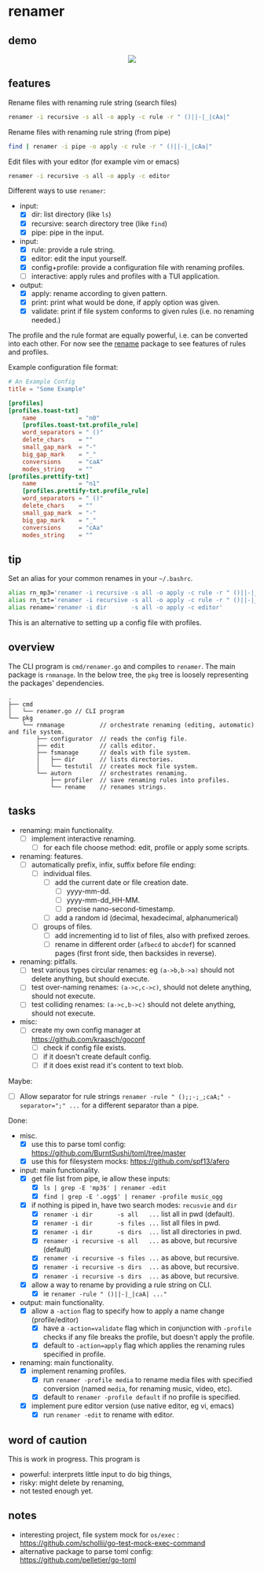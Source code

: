 
# renamer

## demo

<p align="center">
  <img src="./resources/demo.gif" />
</p>

## features

Rename files with renaming rule string (search files)

```bash
renamer -i recursive -s all -o apply -c rule -r " ()||-|_|cAa|"
```

Rename files with renaming rule string (from pipe)

```bash
find | renamer -i pipe -o apply -c rule -r " ()||-|_|cAa|"
```

Edit files with your editor (for example vim or emacs)

```bash
renamer -i recursive -s all -o apply -c editor
```

Different ways to use `renamer`:

  - input:
    - [X] dir: list directory (like `ls`)
    - [X] recursive: search directory tree (like `find`)
    - [X] pipe: pipe in the input.
  - input:
    - [X] rule: provide a rule string.
    - [X] editor: edit the input yourself.
    - [X] config+profile: provide a configuration file with renaming profiles.
    - [ ] interactive: apply rules and profiles with a TUI application.
  - output:
    - [X] apply: rename according to given pattern.
    - [X] print: print what would be done, if apply option was given.
    - [X] validate: print if file system conforms to given rules (i.e. no renaming needed.)

The profile and the rule format are equally powerful, i.e. can be converted into each other.
For now see the [rename](https://github.com/kraasch/renamer/blob/main/pkg/rename/main_test.go) package to see features of rules and profiles.

Example configuration file format:

```toml
# An Example Config
title = "Some Example"

[profiles]
[profiles.toast-txt]
    name            = "n0"
    [profiles.toast-txt.profile_rule]
    word_separators = " ()"
    delete_chars    = ""
    small_gap_mark  = "-"
    big_gap_mark    = "_"
    conversions     = "caA"
    modes_string    = ""
[profiles.prettify-txt]
    name            = "n1"
    [profiles.prettify-txt.profile_rule]
    word_separators = " ()"
    delete_chars    = ""
    small_gap_mark  = "-"
    big_gap_mark    = "_"
    conversions     = "cAa"
    modes_string    = ""
```

## tip

Set an alias for your common renames in your `~/.bashrc`.

```bash
alias rn_mp3='renamer -i recursive -s all -o apply -c rule -r " ()||-|_|cAa|"'
alias rn_txt='renamer -i recursive -s all -o apply -c rule -r " ()||-|_|caA|"'
alias rename='renamer -i dir       -s all -o apply -c editor'
```

This is an alternative to setting up a config file with profiles.

## overview

The CLI program is `cmd/renamer.go` and compiles to `renamer`.
The main package is `rnmanage`.
In the below tree, the `pkg` tree is loosely representing the packages' dependencies.

```text
.
├── cmd
│   └── renamer.go // CLI program
└── pkg
    └── rnmanage          // orchestrate renaming (editing, automatic) and file system. 
        ├── configurator  // reads the config file.
        ├── edit          // calls editor.
        ├── fsmanage      // deals with file system.
        │   ├── dir       // lists directories.
        │   └── testutil  // creates mock file system.
        └── autorn        // orchestrates renaming.
            ├── profiler  // save renaming rules into profiles.
            └── rename    // renames strings.
```

## tasks

  - renaming: main functionality.
    - [ ] implement interactive renaming.
      - [ ] for each file choose method: edit, profile or apply some scripts.

  - renaming: features.
    - [ ] automatically prefix, infix, suffix before file ending:
      - [ ] individual files.
        - [ ] add the current date or file creation date.
          - [ ] yyyy-mm-dd.
          - [ ] yyyy-mm-dd_HH-MM.
          - [ ] precise nano-second-timestamp.
        - [ ] add a random id (decimal, hexadecimal, alphanumerical)
      - [ ] groups of files.
        - [ ] add incrementing id to list of files, also with prefixed zeroes.
        - [ ] rename in different order (`afbecd` to `abcdef`) for scanned
              pages (first front side, then backsides in reverse).

  - renaming: pitfalls.
    - [ ] test various types circular renames: eg `(a->b,b->a)`
          should not delete anything, but should execute.
    - [ ] test over-naming renames: `(a->c,c->c)`,
          should not delete anything, should not execute.
    - [ ] test colliding renames: `(a->c,b->c)`
          should not delete anything, should not execute.

  - misc:
    - [ ] create my own config manager at https://github.com/kraasch/goconf
      - [ ] check if config file exists.
      - [ ] if it doesn't create default config.
      - [ ] if it does exist read it's content to text blob.

Maybe:

  - [ ] Allow separator for rule strings `renamer -rule " ();;-;_;caA;" -separator=";" ...` for a different separator than a pipe.

Done:

  - misc.
    - [X] use this to parse toml config: https://github.com/BurntSushi/toml/tree/master
    - [X] use this for filesystem mocks: https://github.com/spf13/afero
  - input: main functionality.
    - [X] get file list from pipe, ie allow these inputs:
      - [X] `ls | grep -E 'mp3$' | renamer -edit`
      - [X] `find | grep -E '.ogg$' | renamer -profile music_ogg`
    - [X] if nothing is piped in, have two search modes: `recusvie` and `dir`
      - [X] `renamer -i dir       -s all   ...` list all in pwd (default).
      - [X] `renamer -i dir       -s files ...` list all files in pwd.
      - [X] `renamer -i dir       -s dirs  ...` list all directories in pwd.
      - [X] `renamer -i recursive -s all   ...` as above, but recursive (default)
      - [X] `renamer -i recursive -s files ...` as above, but recursive.
      - [X] `renamer -i recursive -s dirs  ...` as above, but recursive.
      - [X] `renamer -i recursive -s dirs  ...` as above, but recursive.
    - [X] allow a way to rename by providing a rule string on CLI.
      - [X] ie `renamer -rule " ()||-|_|caA| ..."`
  - output: main functionality.
    - [X] allow a `-action` flag to specify how to apply a name change (profile/editor)
      - [X] have a `-action=validate` flag which in conjunction with `-profile` checks if any file breaks the profile, but doesn't apply the profile.
      - [X] default to `-action=apply` flag which applies the renaming rules specified in profile.
  - renaming: main functionality.
    - [X] implement renaming profiles.
      - [X] run `renamer -profile media` to rename media files with specified
            conversion (named `media`, for renaming music, video, etc).
      - [X] default to `renamer -profile default` if no profile is specified.
    - [X] implement pure editor version (use native editor, eg vi, emacs)
      - [X] run `renamer -edit` to rename with editor.

## word of caution

This is work in progress.
This program is

  - powerful: interprets little input to do big things,
  - risky: might delete by renaming,
  - not tested enough yet.

## notes

  - interesting project, file system mock for `os/exec` : https://github.com/schollii/go-test-mock-exec-command
  - alternative package to parse toml config: https://github.com/pelletier/go-toml

